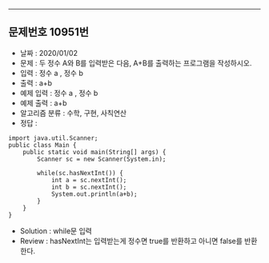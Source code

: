 <!-- 양식
- - -
## 문제번호 N번
* 날짜 : 2020/00/00
* 문제 : 
* 입력 : 
* 출력 : 
* 예제 입력 : 
* 예제 출력 : 
* 알고리즘 분류 :
* 정답 : 
```{.java}

```
* Solution : 
* Review :
-->

- - -
## 문제번호 10951번
* 날짜 : 2020/01/02
* 문제 : 두 정수 A와 B를 입력받은 다음, A+B를 출력하는 프로그램을 작성하시오.
* 입력 : 정수 a , 정수 b
* 출력 : a+b
* 예제 입력 : 정수 a , 정수 b
* 예제 출력 : a+b
* 알고리즘 분류 : 수학, 구현, 사칙연산
* 정답 : 
```{.java}
import java.util.Scanner;
public class Main {
	public static void main(String[] args) {
		Scanner sc = new Scanner(System.in);

		while(sc.hasNextInt()) {
			int a = sc.nextInt();
			int b = sc.nextInt();
			System.out.println(a+b);			
		}
	}
}
```
* Solution : while문 입력
* Review : hasNextInt는 입력받는게 정수면 true를 반환하고 아니면 false를 반환한다.
